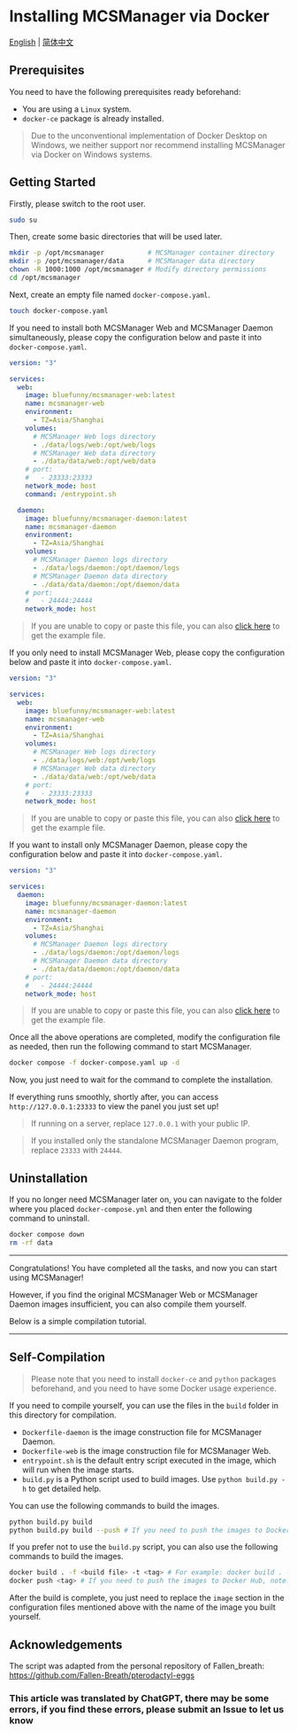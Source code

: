 # Installing MCSManager via Docker

[English](README.md) | [简体中文](./README_cn.md)

## Prerequisites

You need to have the following prerequisites ready beforehand:

- You are using a `Linux` system.
- `docker-ce` package is already installed.

> Due to the unconventional implementation of Docker Desktop on Windows, we neither support nor recommend installing MCSManager via Docker on Windows systems.

## Getting Started

Firstly, please switch to the root user.

```bash
sudo su
```

Then, create some basic directories that will be used later.

```bash
mkdir -p /opt/mcsmanager           # MCSManager container directory
mkdir -p /opt/mcsmanager/data      # MCSManager data directory
chown -R 1000:1000 /opt/mcsmanager # Modify directory permissions
cd /opt/mcsmanager
```

Next, create an empty file named `docker-compose.yaml`.

```bash
touch docker-compose.yaml
```

If you need to install both MCSManager Web and MCSManager Daemon simultaneously, please copy the configuration below and paste it into `docker-compose.yaml`.

```yaml
version: "3"

services:
  web:
    image: bluefunny/mcsmanager-web:latest
    name: mcsmanager-web
    environment:
      - TZ=Asia/Shanghai
    volumes:
      # MCSManager Web logs directory
      - ./data/logs/web:/opt/web/logs
      # MCSManager Web data directory
      - ./data/data/web:/opt/web/data
    # port:
    #   - 23333:23333 
    network_mode: host
    command: /entrypoint.sh

  daemon:
    image: bluefunny/mcsmanager-daemon:latest
    name: mcsmanager-daemon
    environment:
      - TZ=Asia/Shanghai
    volumes:
      # MCSManager Daemon logs directory
      - ./data/logs/daemon:/opt/daemon/logs
      # MCSManager Daemon data directory
      - ./data/data/daemon:/opt/daemon/data
    # port:
    #   - 24444:24444
    network_mode: host
```

> If you are unable to copy or paste this file, you can also [click here](../examples/en/full.yaml) to get the example file.

If you only need to install MCSManager Web, please copy the configuration below and paste it into `docker-compose.yaml`.

```yaml
version: "3"

services:
  web:
    image: bluefunny/mcsmanager-web:latest
    name: mcsmanager-web
    environment:
      - TZ=Asia/Shanghai
    volumes:
      # MCSManager Web logs directory
      - ./data/logs/web:/opt/web/logs
      # MCSManager Web data directory
      - ./data/data/web:/opt/web/data
    # port:
    #   - 23333:23333 
    network_mode: host
```

> If you are unable to copy or paste this file, you can also [click here](../examples/en/web.yaml) to get the example file.

If you want to install only MCSManager Daemon, please copy the configuration below and paste it into `docker-compose.yaml`.

```yaml
version: "3"

services:
  daemon:
    image: bluefunny/mcsmanager-daemon:latest
    name: mcsmanager-daemon
    environment:
      - TZ=Asia/Shanghai
    volumes:
      # MCSManager Daemon logs directory
      - ./data/logs/daemon:/opt/daemon/logs
      # MCSManager Daemon data directory
      - ./data/data/daemon:/opt/daemon/data
    # port:
    #   - 24444:24444
    network_mode: host
```

> If you are unable to copy or paste this file, you can also [click here](../examples/en/daemon.yaml) to get the example file.

Once all the above operations are completed, modify the configuration file as needed, then run the following command to start MCSManager.

```bash
docker compose -f docker-compose.yaml up -d
```

Now, you just need to wait for the command to complete the installation.

If everything runs smoothly, shortly after, you can access `http://127.0.0.1:23333` to view the panel you just set up!

> If running on a server, replace `127.0.0.1` with your public IP.

> If you installed only the standalone MCSManager Daemon program, replace `23333` with `24444`.

## Uninstallation

If you no longer need MCSManager later on, you can navigate to the folder where you placed `docker-compose.yml` and then enter the following command to uninstall.

```bash
docker compose down
rm -rf data
```

---

Congratulations! You have completed all the tasks, and now you can start using MCSManager!

However, if you find the original MCSManager Web or MCSManager Daemon images insufficient, you can also compile them yourself.

Below is a simple compilation tutorial.

---

## Self-Compilation

> Please note that you need to install `docker-ce` and `python` packages beforehand, and you need to have some Docker usage experience.

If you need to compile yourself, you can use the files in the `build` folder in this directory for compilation.

- `Dockerfile-daemon` is the image construction file for MCSManager Daemon.
- `Dockerfile-web` is the image construction file for MCSManager Web.
- `entrypoint.sh` is the default entry script executed in the image, which will run when the image starts.
- `build.py` is a Python script used to build images. Use `python build.py -h` to get detailed help.

You can use the following commands to build the images.

```bash
python build.py build
python build.py build --push # If you need to push the images to Docker Hub, note: this requires you to pre-configure Docker Registry yourself.
```

If you prefer not to use the `build.py` script, you can also use the following commands to build the images.

```bash
docker build . -f <build file> -t <tag> # For example: docker build . -f Dockerfile -t bluefunny/mcsmanager-daemon:9 --build-arg TYPE=daemon --build-arg VERSION=9
docker push <tag> # If you need to push the images to Docker Hub, note: this requires you to pre-configure Docker Registry yourself.
```

After the build is complete, you just need to replace the `image` section in the configuration files mentioned above with the name of the image you built yourself.

## Acknowledgements

The script was adapted from the personal repository of Fallen_breath: https://github.com/Fallen-Breath/pterodactyl-eggs

### This article was translated by ChatGPT, there may be some errors, if you find these errors, please submit an Issue to let us know